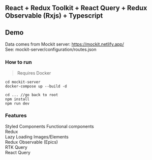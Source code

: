 ## React + Redux Toolkit + React Query + Redux Observable (Rxjs) + Typescript

## Demo

Data comes from Mockit server: https://mockit.netlify.app/  
See: mockit-server/configuration/routes.json

### How to run

> Requires Docker

```console
cd mockit-server
docker-compose up --build -d

cd ... //go back to root
npm install
npm run dev
```

### Features

Styled Components
Functional components  
Redux  
Lazy Loading Images/Elements  
Redux Observable (Epics)  
RTK Query  
React Query
